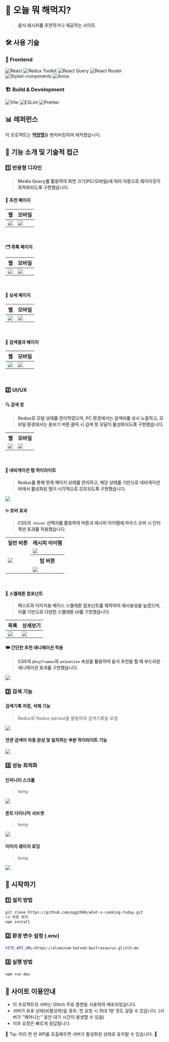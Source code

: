 # 🍳 오늘 뭐 해먹지?
> **음식 레시피를 추천하거나 제공하는 사이트**

## 🛠 사용 기술
### 📌 **Frontend**
![React](https://img.shields.io/badge/React-18-blue?logo=react)
![Redux Toolkit](https://img.shields.io/badge/Redux%20Toolkit-%232764D3?logo=redux&logoColor=white)
![React Query](https://img.shields.io/badge/React%20Query-%23FF4154?logo=reactquery&logoColor=white)
![React Router](https://img.shields.io/badge/React%20Router-%23CA4245?logo=reactrouter&logoColor=white)
![Styled-components](https://img.shields.io/badge/Styled--Components-%23DB7093?logo=styled-components&logoColor=white)
![Axios](https://img.shields.io/badge/Axios-%23007EC6?logo=axios&logoColor=white)

### 🏗 **Build & Development**
![Vite](https://img.shields.io/badge/Vite-%23646CFF?logo=vite&logoColor=white)
![ESLint](https://img.shields.io/badge/ESLint-%234B32C3?logo=eslint&logoColor=white)
![Prettier](https://img.shields.io/badge/Prettier-%23F7B93E?logo=prettier&logoColor=white)


## 📊 레퍼런스
이 프로젝트는 [**먹방맵**](https://www.mukbangmap.com/menuFinder)을 밴치마킹하여 제작했습니다.

## 📌 기능 소개 및 기술적 접근

### 1️⃣ 반응형 디자인
> **Media Query를 활용하여 화면 크기(PC/모바일)에 따라 자동으로 레이아웃이 최적화되도록 구현했습니다.**

#### 🎲 추천 페이지

|웹|모바일|
|---|---|
|![](https://github.com/ogg1996/readmeResource/blob/main/whats-cooking-today/%EC%9B%B9_%EC%B6%94%EC%B2%9C.PNG)|![](https://github.com/ogg1996/readmeResource/blob/main/whats-cooking-today/%EB%AA%A8%EB%B0%94%EC%9D%BC_%EC%B6%94%EC%B2%9C.PNG)|

<br>

#### 🗂️ 목록 페이지

|웹|모바일|
|---|---|
|![](https://github.com/ogg1996/readmeResource/blob/main/whats-cooking-today/%EC%9B%B9_%EB%AA%A9%EB%A1%9D.PNG)|![](https://github.com/ogg1996/readmeResource/blob/main/whats-cooking-today/%EB%AA%A8%EB%B0%94%EC%9D%BC_%EB%AA%A9%EB%A1%9D.PNG)|

<br>

#### 📖 상세 페이지

|웹|모바일|
|---|---|
|![](https://github.com/ogg1996/readmeResource/blob/main/whats-cooking-today/%EC%9B%B9_%EC%83%81%EC%84%B8.PNG)|![](https://github.com/ogg1996/readmeResource/blob/main/whats-cooking-today/%EB%AA%A8%EB%B0%94%EC%9D%BC_%EC%83%81%EC%84%B8.PNG)|

<br>

#### 🔎 검색결과 페이지

|웹|모바일|
|---|---|
|![](https://github.com/ogg1996/readmeResource/blob/main/whats-cooking-today/%EC%9B%B9_%EA%B2%80%EC%83%89.PNG)|![](https://github.com/ogg1996/readmeResource/blob/main/whats-cooking-today/%EB%AA%A8%EB%B0%94%EC%9D%BC_%EA%B2%80%EC%83%89.PNG)

<br>

### 2️⃣ UI/UX

#### 🔍 검색 창
> **Redux로 모달 상태를 관리하였으며, PC 환경에서는 검색바를 상시 노출하고, 모바일 환경에서는 돋보기 버튼 클릭 시 검색 창 모달이 활성화되도록 구현했습니다.**

<table>
  <tr>
    <th><strong>웹</strong></th>
    <th><strong>모바일</strong></th>
  </tr>
  <tr>
    <td valign="top"><img src="https://github.com/ogg1996/readmeResource/blob/main/whats-cooking-today/%EC%9B%B9_%EA%B2%80%EC%83%89%EC%B0%BD.PNG"></td>
    <td valign="top"><img src="https://github.com/ogg1996/readmeResource/blob/main/whats-cooking-today/%EB%AA%A8%EB%B0%94%EC%9D%BC_%EA%B2%80%EC%83%89%EC%B0%BD.PNG"></td>
  </tr>
</table>

<br>

#### 📍 네비게이션 탭 하이라이트
> **Redux를 통해 현재 페이지 상태를 관리하고, 해당 상태를 기반으로 네비게이션 바에서 활성화된 탭이 시각적으로 강조되도록 구현했습니다.**

![](https://github.com/ogg1996/readmeResource/blob/main/whats-cooking-today/2_NavIndicator.gif)

#### ✨ 호버 효과
> **CSS의 `:hover` 선택자를 활용하여 버튼과 레시피 아이템에 마우스 오버 시 인터랙션 효과를 적용했습니다.**

<table>
    <tr>
        <th><strong>일반 버튼</strong></th>
        <th><strong>레시피 아이템</strong></th>
    </tr>
    <tr>
        <td rowspan="3"><img src="https://github.com/ogg1996/readmeResource/blob/main/whats-cooking-today/2_%ED%98%B8%EB%B2%84_%EB%B2%84%ED%8A%BC.gif"></td>
        <td valign="middle"><img src="https://github.com/ogg1996/readmeResource/blob/main/whats-cooking-today/2_%ED%98%B8%EB%B2%84_%EB%A0%88%EC%8B%9C%ED%94%BC.gif"></td>
    </tr>
    <tr style="height: 37px;">
        <th style="height: 37px;"><strong>탑 버튼</strong></th>
    </tr>
    <tr>
        <td valign="middle"><img src="https://github.com/ogg1996/readmeResource/blob/main/whats-cooking-today/2_%ED%98%B8%EB%B2%84_%ED%83%91%EB%B2%84%ED%8A%BC.gif"></td>
    </tr>
</table>

<br>

#### 🦴 스켈레톤 컴포넌트
> **텍스트와 이미지용 베이스 스켈레톤 컴포넌트를 제작하여 재사용성을 높였으며, 이를 기반으로 다양한 스켈레톤 UI를 구현했습니다.**

|목록|상세보기|
|---|---|
|![](https://github.com/ogg1996/readmeResource/blob/main/whats-cooking-today/2_%EC%8A%A4%EC%BC%88%EB%A0%88%ED%86%A4_%EB%AA%A9%EB%A1%9D.gif)|![](https://github.com/ogg1996/readmeResource/blob/main/whats-cooking-today/2_%EC%8A%A4%EC%BC%88%EB%A0%88%ED%86%A4_%EC%83%81%EC%84%B8.gif)|


#### 🍽️ 간단한 추천 애니메이션 적용
> **CSS의 `@keyframes`와 `animation` 속성을 활용하여 음식 추천을 할 때 부드러운 애니메이션 효과를 구현했습니다.**

![](https://github.com/ogg1996/readmeResource/blob/main/whats-cooking-today/2_suggestAnim.gif)


### 3️⃣ 검색 기능

#### 검색기록 저장, 삭제 기능
> Redux와 Redux-persist를 활용하여 검색기록을 로컬

![](https://github.com/ogg1996/readmeResource/blob/main/whats-cooking-today/3_%EA%B2%80%EC%83%89_%ED%9E%88%EC%8A%A4%ED%86%A0%EB%A6%AC.gif)

#### 연관 검색어 자동 완성 및 일치하는 부분 하이라이트 기능
> 

![](https://github.com/ogg1996/readmeResource/blob/main/whats-cooking-today/3_%EA%B2%80%EC%83%89_%EC%97%B0%EA%B4%80%EA%B2%80%EC%83%89.gif)


### 4️⃣ 성능 최적화

#### 인피니티 스크롤
> temp

![](https://github.com/ogg1996/readmeResource/blob/main/whats-cooking-today/4_InfiniteScroll.gif)

#### 폰트 다이나믹 서브셋
> temp

![](https://github.com/ogg1996/readmeResource/blob/main/whats-cooking-today/4_DynamicSubset.gif)

#### 이미지 레이지 로딩
> temp

![](https://github.com/ogg1996/readmeResource/blob/main/whats-cooking-today/4_ImageLazyLoading.gif)

## 🚀 시작하기

### 1️⃣ 설치 방법
``` bash
git clone https://github.com/ogg1996/what-s-cooking-today.git
cd 저장 위치
npm install
```

### 2️⃣ 환경 변수 설정 (.env)
``` bash
VITE_API_URL=https://aluminum-halved-bactrosaurus.glitch.me
```

### 3️⃣ 실행 방법
``` bash
npm run dev
```

## 📌 사이트 이용안내 
- 이 프로젝트의 서버는 Glitch 무료 플랜을 사용하여 배포되었습니다.
- 서버가 유휴 상태(비활성화)일 경우, 첫 요청 시 최대 1분 정도 걸릴 수 있습니다.
(서버가 "깨어나는" 동안 대기 시간이 발생할 수 있음)
- 이후 요청은 빠르게 응답됩니다.

🔹 Tip: 미리 한 번 API를 호출해두면 서버가 활성화된 상태로 유지될 수 있습니다. 🚀
